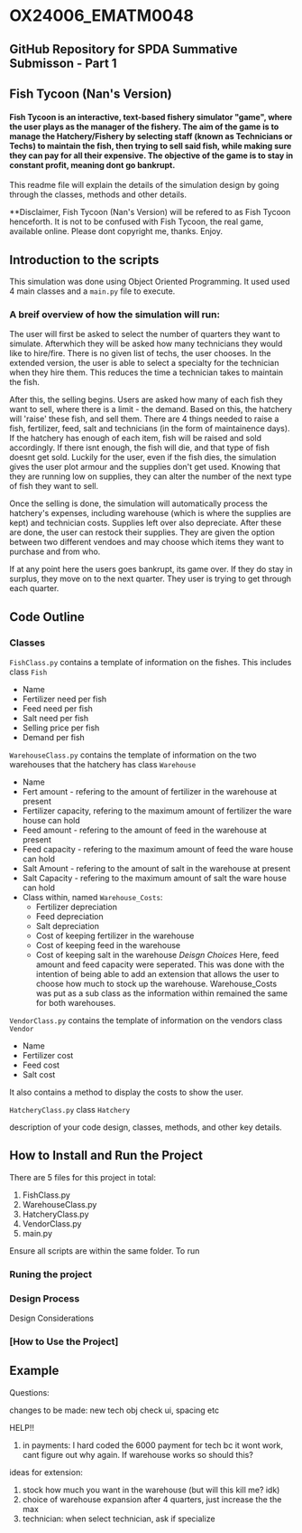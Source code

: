 # OX24006_EMATM0048
## GitHub Repository for SPDA Summative Submisson - Part 1 

## Fish Tycoon (Nan's Version)
#### Fish Tycoon is an interactive, text-based fishery simulator "game", where the user plays as the manager of the fishery. The aim of the game is to manage the Hatchery/Fishery by selecting staff (known as Technicians or Techs) to maintain the fish, then trying to sell said fish, while making sure they can pay for all their expensive. The objective of the game is to stay in constant profit, meaning dont go bankrupt. 

This readme file will explain the details of the simulation design by going through the classes, methods and other details. 

**Disclaimer, Fish Tycoon (Nan's Version) will be refered to as Fish Tycoon henceforth. It is not to be confused with Fish Tycoon, the real game, available online. Please dont copyright me, thanks. Enjoy.

## Introduction to the scripts
This simulation was done using Object Oriented Programming. It used used 4 main classes and a `main.py` file to execute. 

### A breif overview of how the simulation will run:
The user will first be asked to select the number of quarters they want to simulate. Afterwhich they will be asked how many technicians they would like to hire/fire. There is no given list of techs, the user chooses. In the extended version, the user is able to select a specialty for the technician when they hire them. This reduces the time a technician takes to maintain the fish. 

After this, the selling begins. Users are asked how many of each fish they want to sell, where there is a limit - the demand. Based on this, the hatchery will 'raise' these fish, and sell them. There are 4 things needed to raise a fish, fertilizer, feed, salt and technicians (in the form of maintainence days). If the hatchery has enough of each item, fish will be raised and sold accordingly. If there isnt enough, the fish will die, and that type of fish doesnt get sold. Luckily for the user, even if the fish dies, the simulation gives the user plot armour and the supplies don't get used. Knowing that they are running low on supplies, they can alter the number of the next type of fish they want to sell. 

Once the selling is done, the simulation will automatically process the hatchery's expenses, including warehouse (which is where the supplies are kept) and technician costs. Supplies left over also depreciate. After these are done, the user can restock their supplies. They are given the option between two different vendoes and may choose which items they want to purchase and from who. 

If at any point here the users goes bankrupt, its game over. If they do stay in surplus, they move on to the next quarter. They user is trying to get through each quarter. 

## Code Outline

### Classes 
`FishClass.py` contains a template of information on the fishes. This includes
class `Fish`
- Name
- Fertilizer need per fish
- Feed need per fish
- Salt need per fish
- Selling price per fish 
- Demand per fish

`WarehouseClass.py` contains the template of information on the two warehouses that the hatchery has 
class `Warehouse`
- Name
- Fert amount - refering to the amount of fertilizer in the warehouse at present 
- Fertilizer capacity, refering to the maximum amount of fertilizer the ware house can hold 
- Feed amount - refering to the amount of feed in the warehouse at present
- Feed capacity - refering to the maximum amount of feed the ware house can hold 
- Salt Amount - refering to the amount of salt in the warehouse at present
- Salt Capacity - refering to the maximum amount of salt the ware house can hold 
- Class within, named `Warehouse_Costs`:
    - Fertilizer depreciation 
    - Feed depreciation
    - Salt depreciation
    - Cost of keeping fertilizer in the warehouse 
    - Cost of keeping feed in the warehouse
    - Cost of keeping salt in the warehouse
*Deisgn Choices* 
Here, feed amount and feed capacity were seperated. This was done with the intention of being able to add an extension that allows the user to choose how much to stock up the warehouse. 
Warehouse_Costs was put as a sub class as the information within remained the same for both warehouses.

`VendorClass.py` contains the template of information on the vendors 
class `Vendor`
- Name
- Fertilizer cost 
- Feed cost
- Salt cost

It also contains a method to display the costs to show the user.

`HatcheryClass.py`
class `Hatchery`

description of your code design, classes,
methods, and other key details. 

## How to Install and Run the Project
There are 5 files for this project in total: 
1. FishClass.py
2. WarehouseClass.py
3. HatcheryClass.py
4. VendorClass.py
5. main.py

Ensure all scripts are within the same folder. To run


### Runing the project
### Design Process 

Design Considerations

### [How to Use the Project]
## Example 




Questions: 

changes to be made:
new tech obj 
check ui, spacing etc

HELP!!

1. in payments: I hard coded the 6000 payment for tech bc it wont work, cant figure out why again. If warehouse works so should this?


ideas for extension: 
1. stock how much you want in the warehouse (but will this kill me? idk)
2. choice of warehouse expansion after 4 quarters, just increase the the max
3. technician:
when select technician, ask if specialize 

